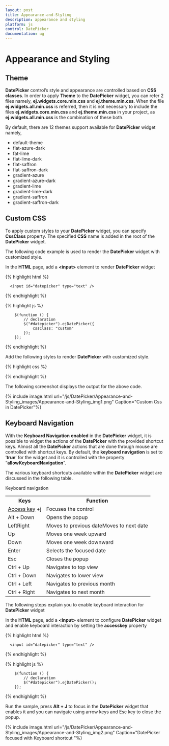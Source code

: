 ```yaml
---
layout: post
title: Appearance-and-Styling
description: appearance and styling
platform: js
control: DatePicker
documentation: ug
---
```


# Appearance and Styling

## Theme

**DatePicker** control’s style and appearance are controlled based on **CSS** **classes**. In order to apply **Theme** to the **DatePicker** widget, you can refer 2 files namely, **ej.widgets.core.min.css** and **ej.theme.min.css**. When the file **ej.widgets.all.min.css** is referred, then it is not necessary to include the files **ej.widgets.core.min.css** and **ej.theme.min.css** in your project, as **ej.widgets.all.min.css** is the combination of these both. 

By default, there are 12 themes support available for **DatePicker** widget namely,

* default-theme
* flat-azure-dark
* fat-lime
* flat-lime-dark
* flat-saffron
* flat-saffron-dark
* gradient-azure
* gradient-azure-dark
* gradient-lime
* gradient-lime-dark
* gradient-saffron
* gradient-saffron-dark

## Custom CSS

To apply custom styles to your **DatePicker** widget, you can specify **CssClass** property. The specified **CSS** name is added in the root of the **DatePicker** widget.

The following code example is used to render the **DatePicker** widget with customized style.

In the **HTML** page, add a **&lt;input&gt;** element to render **DatePicker** widget



 {% highlight html %}
    
      <input id="datepicker" type="text" />
      
  {% endhighlight %}
  
  {% highlight js %}


        $(function () {
            // declaration
            $("#datepicker").ejDatePicker({
                cssClass: "custom"
            });
        });

  {% endhighlight %}



Add the following styles to render **DatePicker** with customized style.

{% highlight css %}

<style type="text/css">
    .custom .e-header {
      background-color:blue;
    }

</style>


{% endhighlight %}



The following screenshot displays the output for the above code.



{% include image.html url="/js/DatePicker/Appearance-and-Styling_images/Appearance-and-Styling_img1.png" Caption="Custom Css in DatePicker"%}

## Keyboard Navigation



With the **Keyboard Navigation** **enabled** in the **DatePicker** widget, it is possible to widget the actions of the **DatePicker** with the provided shortcut keys. Almost all the **DatePicker** actions that are done through mouse are controlled with shortcut keys. By default, the **keyboard navigation** is set to ‘**true**’ for the widget and it is controlled with the property “**allowKeyboardNavigation**”.

The various keyboard shortcuts available within the **DatePicker** widget are discussed in the following table.

Keyboard navigation

<table>
<tr>
<th>Keys</th><th>Function</th></tr>
<tr>
<td>
<a href=http://en.wikipedia.org/wiki/Access_key>Access key</a><b> </b>+j</td><td>
Focuses the control</td></tr>
<tr>
<td>
Alt + Down</td><td>
Opens the popup</td></tr>
<tr>
<td>LeftRight</td><td>
Moves to previous dateMoves to next date</td></tr>
<tr>
<td>
Up</td><td>
Moves one week upward</td></tr>
<tr>
<td>
Down</td><td>
Moves one week downward</td></tr>
<tr>
<td>
Enter</td><td>
Selects the focused date</td></tr>
<tr>
<td>
Esc</td><td>
Closes the popup</td></tr>
<tr>
<td>
Ctrl + Up</td><td>
Navigates to top view</td></tr>
<tr>
<td>
Ctrl + Down</td><td>
Navigates to lower view</td></tr>
<tr>
<td>
Ctrl + Left</td><td>
Navigates to previous month</td></tr>
<tr>
<td>
Ctrl + Right</td><td>
Navigates to next month</td></tr>
</table>


The following steps explain you to enable keyboard interaction for **DatePicker** widget

In the **HTML** page, add a **&lt;input&gt;** element to configure **DatePicker** widget and enable keyboard interaction by setting the **accesskey** property


 {% highlight html %}

  
      <input id="datepicker" type="text" />
      
  {% endhighlight %}
  
  {% highlight js %}


        $(function () {
            // declaration
            $("#datepicker").ejDatePicker();
        });


  {% endhighlight %}



Run the sample, press **Alt + J** to focus in the **DatePicker** widget that enables it and you can navigate using arrow keys and Esc key to close the popup.

{% include image.html url="/js/DatePicker/Appearance-and-Styling_images/Appearance-and-Styling_img2.png" Caption="DatePicker focused with Keyboard shortcut                                            "%}

